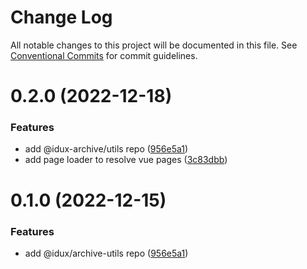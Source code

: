 # Change Log

All notable changes to this project will be documented in this file.
See [Conventional Commits](https://conventionalcommits.org) for commit guidelines.

# 0.2.0 (2022-12-18)


### Features

* add @idux-archive/utils repo ([956e5a1](https://github.com/IDuxFE/archive/commit/956e5a118a03609edc1b3e6447407903c8e61e1d))
* add page loader to resolve vue pages ([3c83dbb](https://github.com/IDuxFE/archive/commit/3c83dbbbc3c11527fd1edc19bd4c7a1b2c4c546a))






# 0.1.0 (2022-12-15)

### Features

- add @idux/archive-utils repo ([956e5a1](https://github.com/IDuxFE/archive/commit/956e5a118a03609edc1b3e6447407903c8e61e1d))
